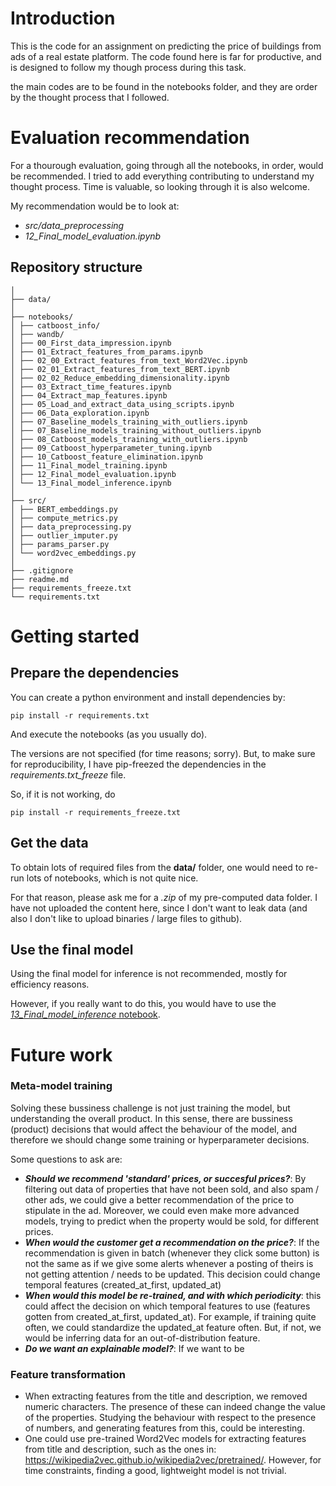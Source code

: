 # Introduction

This is the code for an assignment on predicting the price of buildings from ads of a real estate platform.
The code found here is far for productive, and is designed to follow my though process during this task.

the main codes are to be found in the notebooks folder, and they are order by the thought process that I followed.


# Evaluation recommendation

For a thourough evaluation, going through all the notebooks, in order, would be recommended. I tried to add everything contributing to understand my thought process.
Time is valuable, so looking through it is also welcome.

My recommendation would be to look at:
- *src/data_preprocessing*
- *12_Final_model_evaluation.ipynb*


## Repository structure

```plaintext
│
├── data/
│
├── notebooks/
│ ├── catboost_info/
│ ├── wandb/
│ ├── 00_First_data_impression.ipynb
│ ├── 01_Extract_features_from_params.ipynb
│ ├── 02_00_Extract_features_from_text_Word2Vec.ipynb
│ ├── 02_01_Extract_features_from_text_BERT.ipynb
│ ├── 02_02_Reduce_embedding_dimensionality.ipynb
│ ├── 03_Extract_time_features.ipynb
│ ├── 04_Extract_map_features.ipynb
│ ├── 05_Load_and_extract_data_using_scripts.ipynb
│ ├── 06_Data_exploration.ipynb
│ ├── 07_Baseline_models_training_with_outliers.ipynb
│ ├── 07_Baseline_models_training_without_outliers.ipynb
│ ├── 08_Catboost_models_training_with_outliers.ipynb
│ ├── 09_Catboost_hyperparameter_tuning.ipynb
│ ├── 10_Catboost_feature_elimination.ipynb
│ ├── 11_Final_model_training.ipynb
│ ├── 12_Final_model_evaluation.ipynb
│ └── 13_Final_model_inference.ipynb
│
├── src/
│ ├── BERT_embeddings.py
│ ├── compute_metrics.py
│ ├── data_preprocessing.py
│ ├── outlier_imputer.py
│ ├── params_parser.py
│ └── word2vec_embeddings.py
│
├── .gitignore
├── readme.md
├── requirements_freeze.txt
└── requirements.txt
```


# Getting started

## Prepare the dependencies

You can create a python environment and install dependencies by:

```
pip install -r requirements.txt
```
And execute the notebooks (as you usually do).

The versions are not specified (for time reasons; sorry). But, to make sure for reproducibility, I have pip-freezed the dependencies in the *requirements.txt_freeze* file.

So, if it is not working, do
```
pip install -r requirements_freeze.txt
```

## Get the data
To obtain lots of required files from the **data/** folder, one would need to re-run lots of notebooks, which is not quite nice.

For that reason, please ask me for a *.zip* of my pre-computed data folder.
I have not uploaded the content here, since I don't want to leak data (and also I don't like to upload binaries / large files to github).


## Use the final model

Using the final model for inference is not recommended, mostly for efficiency reasons.<br>

However, if you really want to do this, you would have to use the [*13_Final_model_inference* notebook](notebooks/13_Final_model_inference.ipynb). 


# Future work

### Meta-model training
Solving these bussiness challenge is not just training the model, but understanding the overall product.
In this sense, there are bussiness (product) decisions that would affect the behaviour of the model, and therefore we should change some training or hyperparameter decisions.

Some questions to ask are:
- ***Should we recommend 'standard' prices, or succesful prices?***: By filtering out data of properties that have not been sold, and also spam / other ads, we could give a better recommendation of the price to stipulate in the ad. Moreover, we could even make more advanced models, trying to predict when the property would be sold, for different prices.
- ***When would the customer get a recommendation on the price?***: If the recommendation is given in batch (whenever they click some button) is not the same as if we give some alerts whenever a posting of theirs is not getting attention / needs to be updated. This decision could change temporal features (created_at_first, updated_at)
- ***When would this model be re-trained, and with which periodicity***: this could affect the decision on which temporal features to use (features gotten from created_at_first, updated_at). For example, if training quite often, we could standardize the updated_at feature often. But, if not, we would be inferring data for an out-of-distribution feature.
- ***Do we want an explainable model?***: If we want to be 

### Feature transformation
- When extracting features from the title and description, we removed numeric characters. The presence of these can indeed change the value of the properties. Studying the behaviour with respect to the presence of numbers, and generating features from this, could be interesting.
- One could use pre-trained Word2Vec models for extracting features from title and description, such as the ones in: https://wikipedia2vec.github.io/wikipedia2vec/pretrained/. However, for time constraints, finding a good, lightweight model is not trivial.